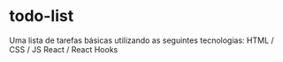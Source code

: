 # todo-list
Uma lista de tarefas básicas utilizando as seguintes tecnologias:
HTML / CSS / JS 
React / React Hooks
